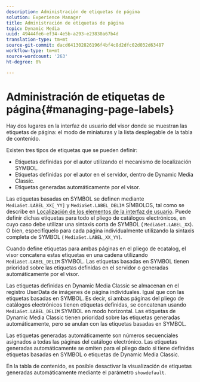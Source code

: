 ```yaml
---
description: Administración de etiquetas de página
solution: Experience Manager
title: Administración de etiquetas de página
topic: Dynamic Media
uuid: 49444fe6-ef34-4e5b-a293-e23830a67b4d
translation-type: tm+mt
source-git-commit: dacd641302826196f4bf4c8d2dfc02d032d63487
workflow-type: tm+mt
source-wordcount: '263'
ht-degree: 0%

---
```



# Administración de etiquetas de página{#managing-page-labels}

Hay dos lugares en la interfaz de usuario del visor donde se muestran las etiquetas de página: el modo de miniaturas y la lista desplegable de la tabla de contenido.

Existen tres tipos de etiquetas que se pueden definir:

* Etiquetas definidas por el autor utilizando el mecanismo de localización SYMBOL.
* Etiquetas definidas por el autor en el servidor, dentro de Dynamic Media Classic.
* Etiquetas generadas automáticamente por el visor.

Las etiquetas basadas en SYMBOL se definen mediante `MediaSet.LABEL_XX[_YY]` y `MediaSet.LABEL_DELIM` SÍMBOLOS, tal como se describe en [Localización de los elementos de la interfaz de usuario](../../c-html5-s7-aem-asset-viewers/c-html5-20-ecatalog-viewer-about/c-html5-20-ecatalog-viewer-localization.md#concept-cbfc39344c494eb7b9f6a272cff0cc74). Puede definir dichas etiquetas para todo el pliego de catálogos electrónicos, en cuyo caso debe utilizar una sintaxis corta de SYMBOL ( `MediaSet.LABEL_XX`). O bien, especifíquelo para cada página individualmente utilizando la sintaxis completa de SYMBOL ( `MediaSet.LABEL_XX_YY`).

Cuando define etiquetas para ambas páginas en el pliego de ecatalog, el visor concatena estas etiquetas en una cadena utilizando `MediaSet.LABEL_DELIM` SYMBOL. Las etiquetas basadas en SYMBOL tienen prioridad sobre las etiquetas definidas en el servidor o generadas automáticamente por el visor.

Las etiquetas definidas en Dynamic Media Classic se almacenan en el registro UserData de imágenes de página individuales. Igual que con las etiquetas basadas en SYMBOL. Es decir, si ambas páginas del pliego de catálogos electrónicos tienen etiquetas definidas, se concatenan usando `MediaSet.LABEL_DELIM` SYMBOL en modo horizontal. Las etiquetas de Dynamic Media Classic tienen prioridad sobre las etiquetas generadas automáticamente, pero se anulan con las etiquetas basadas en SYMBOL.

Las etiquetas generadas automáticamente son números secuenciales asignados a todas las páginas del catálogo electrónico. Las etiquetas generadas automáticamente se omiten para el pliego dado si tiene definidas etiquetas basadas en SYMBOL o etiquetas de Dynamic Media Classic.

En la tabla de contenido, es posible desactivar la visualización de etiquetas generadas automáticamente mediante el parámetro `showdefault`.
